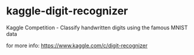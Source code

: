 # kaggle-digit-recognizer
Kaggle Competition - Classify handwritten digits using the famous MNIST data

for more info: https://www.kaggle.com/c/digit-recognizer
